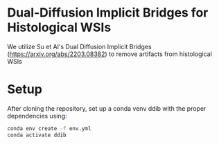 # Dual-Diffusion Implicit Bridges for Histological WSIs
We utilize Su et Al's Dual Diffusion Implicit Bridges (https://arxiv.org/abs/2203.08382) to remove artifacts from histological WSIs
# Setup
After cloning the repository, set up a conda venv ddib with the proper dependencies using:
```bash
conda env create -f env.yml
conda activate ddib